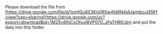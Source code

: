Please download the file from [https://drive.google.com/file/d/1omfQu8S3KnOR5w4fd6NAdUamtbcutEMY/view?usp=sharing](https://drive.google.com/uc?export=download&id=1M25vj6hjCxOfuvl8VP07O_JFoTHRICdn) and put the data into this folder.
